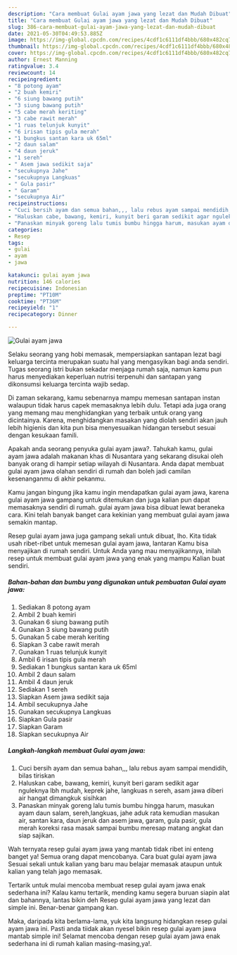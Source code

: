 ```yaml
---
description: "Cara membuat Gulai ayam jawa yang lezat dan Mudah Dibuat"
title: "Cara membuat Gulai ayam jawa yang lezat dan Mudah Dibuat"
slug: 386-cara-membuat-gulai-ayam-jawa-yang-lezat-dan-mudah-dibuat
date: 2021-05-30T04:49:53.885Z
image: https://img-global.cpcdn.com/recipes/4cdf1c6111df4bbb/680x482cq70/gulai-ayam-jawa-foto-resep-utama.jpg
thumbnail: https://img-global.cpcdn.com/recipes/4cdf1c6111df4bbb/680x482cq70/gulai-ayam-jawa-foto-resep-utama.jpg
cover: https://img-global.cpcdn.com/recipes/4cdf1c6111df4bbb/680x482cq70/gulai-ayam-jawa-foto-resep-utama.jpg
author: Ernest Manning
ratingvalue: 3.4
reviewcount: 14
recipeingredient:
- "8 potong ayam"
- "2 buah kemiri"
- "6 siung bawang putih"
- "3 siung bawang putih"
- "5 cabe merah keriting"
- "3 cabe rawit merah"
- "1 ruas telunjuk kunyit"
- "6 irisan tipis gula merah"
- "1 bungkus santan kara uk 65ml"
- "2 daun salam"
- "4 daun jeruk"
- "1 sereh"
- " Asem jawa sedikit saja"
- "secukupnya Jahe"
- "secukupnya Langkuas"
- " Gula pasir"
- " Garam"
- "secukupnya Air"
recipeinstructions:
- "Cuci bersih ayam dan semua bahan,,, lalu rebus ayam sampai mendidih, bilas tiriskan"
- "Haluskan cabe, bawang, kemiri, kunyit beri garam sedikit agar nguleknya lbh mudah, keprek jahe, langkuas n sereh, asam jawa diberi air hangat dimangkuk sisihkan"
- "Panaskan minyak goreng lalu tumis bumbu hingga harum, masukan ayam daun salam, sereh,langkuas, jahe aduk rata kemudian masukan air, santan kara, daun jeruk dan asem jawa, garam, gula pasir, gula merah koreksi rasa masak sampai bumbu meresap matang angkat dan siap sajikan."
categories:
- Resep
tags:
- gulai
- ayam
- jawa

katakunci: gulai ayam jawa 
nutrition: 146 calories
recipecuisine: Indonesian
preptime: "PT10M"
cooktime: "PT36M"
recipeyield: "1"
recipecategory: Dinner

---
```



![Gulai ayam jawa](https://img-global.cpcdn.com/recipes/4cdf1c6111df4bbb/680x482cq70/gulai-ayam-jawa-foto-resep-utama.jpg)

Selaku seorang yang hobi memasak, mempersiapkan santapan lezat bagi keluarga tercinta merupakan suatu hal yang mengasyikan bagi anda sendiri. Tugas seorang istri bukan sekadar menjaga rumah saja, namun kamu pun harus menyediakan keperluan nutrisi terpenuhi dan santapan yang dikonsumsi keluarga tercinta wajib sedap.

Di zaman  sekarang, kamu sebenarnya mampu memesan santapan instan walaupun tidak harus capek memasaknya lebih dulu. Tetapi ada juga orang yang memang mau menghidangkan yang terbaik untuk orang yang dicintainya. Karena, menghidangkan masakan yang diolah sendiri akan jauh lebih higienis dan kita pun bisa menyesuaikan hidangan tersebut sesuai dengan kesukaan famili. 



Apakah anda seorang penyuka gulai ayam jawa?. Tahukah kamu, gulai ayam jawa adalah makanan khas di Nusantara yang sekarang disukai oleh banyak orang di hampir setiap wilayah di Nusantara. Anda dapat membuat gulai ayam jawa olahan sendiri di rumah dan boleh jadi camilan kesenanganmu di akhir pekanmu.

Kamu jangan bingung jika kamu ingin mendapatkan gulai ayam jawa, karena gulai ayam jawa gampang untuk ditemukan dan juga kalian pun dapat memasaknya sendiri di rumah. gulai ayam jawa bisa dibuat lewat beraneka cara. Kini telah banyak banget cara kekinian yang membuat gulai ayam jawa semakin mantap.

Resep gulai ayam jawa juga gampang sekali untuk dibuat, lho. Kita tidak usah ribet-ribet untuk memesan gulai ayam jawa, lantaran Kamu bisa menyajikan di rumah sendiri. Untuk Anda yang mau menyajikannya, inilah resep untuk membuat gulai ayam jawa yang enak yang mampu Kalian buat sendiri.

<!--inarticleads1-->

##### Bahan-bahan dan bumbu yang digunakan untuk pembuatan Gulai ayam jawa:

1. Sediakan 8 potong ayam
1. Ambil 2 buah kemiri
1. Gunakan 6 siung bawang putih
1. Gunakan 3 siung bawang putih
1. Gunakan 5 cabe merah keriting
1. Siapkan 3 cabe rawit merah
1. Gunakan 1 ruas telunjuk kunyit
1. Ambil 6 irisan tipis gula merah
1. Sediakan 1 bungkus santan kara uk 65ml
1. Ambil 2 daun salam
1. Ambil 4 daun jeruk
1. Sediakan 1 sereh
1. Siapkan  Asem jawa sedikit saja
1. Ambil secukupnya Jahe
1. Gunakan secukupnya Langkuas
1. Siapkan  Gula pasir
1. Siapkan  Garam
1. Siapkan secukupnya Air




<!--inarticleads2-->

##### Langkah-langkah membuat Gulai ayam jawa:

1. Cuci bersih ayam dan semua bahan,,, lalu rebus ayam sampai mendidih, bilas tiriskan
1. Haluskan cabe, bawang, kemiri, kunyit beri garam sedikit agar nguleknya lbh mudah, keprek jahe, langkuas n sereh, asam jawa diberi air hangat dimangkuk sisihkan
1. Panaskan minyak goreng lalu tumis bumbu hingga harum, masukan ayam daun salam, sereh,langkuas, jahe aduk rata kemudian masukan air, santan kara, daun jeruk dan asem jawa, garam, gula pasir, gula merah koreksi rasa masak sampai bumbu meresap matang angkat dan siap sajikan.




Wah ternyata resep gulai ayam jawa yang mantab tidak ribet ini enteng banget ya! Semua orang dapat mencobanya. Cara buat gulai ayam jawa Sesuai sekali untuk kalian yang baru mau belajar memasak ataupun untuk kalian yang telah jago memasak.

Tertarik untuk mulai mencoba membuat resep gulai ayam jawa enak sederhana ini? Kalau kamu tertarik, mending kamu segera buruan siapin alat dan bahannya, lantas bikin deh Resep gulai ayam jawa yang lezat dan simple ini. Benar-benar gampang kan. 

Maka, daripada kita berlama-lama, yuk kita langsung hidangkan resep gulai ayam jawa ini. Pasti anda tiidak akan nyesel bikin resep gulai ayam jawa mantab simple ini! Selamat mencoba dengan resep gulai ayam jawa enak sederhana ini di rumah kalian masing-masing,ya!.

